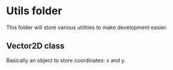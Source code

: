 # Utils folder
This folder will store various utilities to make development easier.

## Vector2D class
Basically an object to store coordinates: x and y.
